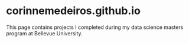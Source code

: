 # corinnemedeiros.github.io

This page contains projects I completed during my data science masters program at Bellevue University.
